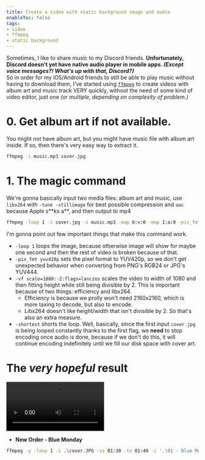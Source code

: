 ```yaml
---
title: Create a video with static background image and audio
enableToc: false
tags:
- video
- ffmpeg
- static background
---
```

Sometimes, I like to share music to my Discord friends. **Unfortunately, Discord doesn't yet have native audio player in mobile apps. *(Except voice messages?! What's up with that, Discord?)***<br>
So in order for my iOS/Android friends to still be able to play music without having to download them, I've started using [`ffmpeg`](video/ffmpeg/installation) to create videos with album art and music track VERY quickly, without the need of some kind of video editor, just one *(or multiple, depending on complexity of problem.)*

# 0. Get album art if not available.
You might not have album art, but you might have music file with album art inside. If so, then there's very easy way to extract it.
```bash
ffmpeg -i music.mp3 cover.jpg
```
# 1. The magic command
We're gonna basically input two media files: album art and music, use `libx264` with `-tune -stillimage` for best possible compression and `aac` because Apple s\*\*ks a\*\*, and then output to mp4
```bash
ffmpeg -loop 1 -i cover.jpg -i music.mp3 -map 0:v:0 -map 1:a:0 -pix_fmt yuv420p -vf scale=1080:-2:flags=lanczos -c:v libx264 -tune stillimage -c:a aac -b:a 128k -shortest -movflags +faststart epic.mp4
```
I'm gonna point out few important things that make this command work.
- `-loop 1` loops the image, because otherwise image will show for maybe one second and then the rest of video is broken because of that.
- `-pix_fmt yuv420p` sets the pixel format to YUV420p, so we don't get unexpected behavior when converting from PNG's RGB24 or JPG's YUV444.
- `-vf scale=1080:-2:flags=lanczos` scales the video to width of 1080 and then fitting height while still being divisible by 2.
  This is important because of two things: efficiency and libx264.
  - Efficiency is because we prolly won't need 2160x2160, which is more taxing to decode, but also to encode.
  - Libx264 doesn't like height/width that isn't divisible by 2. So that's also an extra measure.
- `-shortest` shorts the loop. Well, basically, since the first input `cover.jpg` is being looped constantly thanks to the first flag, we **need** to stop encoding once audio is done, because if we don't do this, it will continue encoding indefinitely until we fill our disk space with cover art.

# The *very hopeful* result
<video id="myvideo" controls width="256">
	<source src="/video/ffmpeg/_media/New Order - Blue Monday.mp4" type="video/mp4">
	Huh
</video>
<script>
var video = document.getElementById("myvideo");
video.setAttribute("controls","controls")   
</script>

- **New Order - Blue Monday**
```bash
ffmpeg -y -loop 1 -i .\cover.JPG -ss 01:30 -to 01:40 -i '.\01 - Blue Monday.flac' -map 0:v -map 1:a -pix_fmt yuv420p -vf scale=256:-2:flags=lanczos -c:v libsvtav1 -preset 6 -c:a libopus -b:a 80k -shortest -movflags +faststart '.\New Order - Blue Monday.webm'
```
